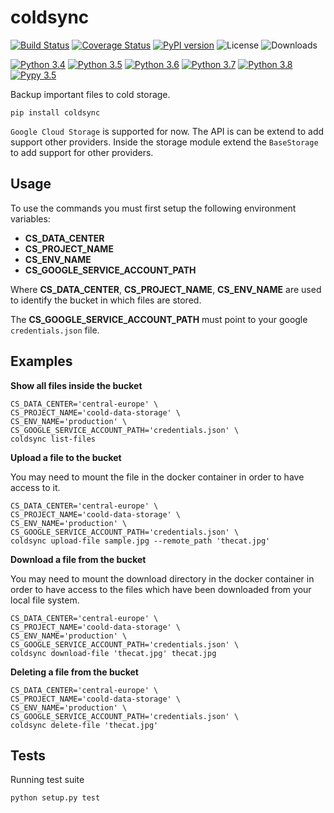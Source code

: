 # coldsync

[![Build Status](https://travis-ci.org/GitHK/coldsync.svg?branch=master)](https://travis-ci.org/GitHK/coldsync)
[![Coverage Status](https://coveralls.io/repos/github/GitHK/coldsync/badge.svg?branch=master)](https://coveralls.io/github/GitHK/coldsync?branch=master)
[![PyPI version](https://badge.fury.io/py/coldsync.svg)](https://badge.fury.io/py/coldsync)
![License](https://img.shields.io/pypi/l/coldsync.svg)
![Downloads](https://img.shields.io/pypi/dm/coldsync.svg)

[![Python 3.4](https://img.shields.io/badge/python-3.4-blue.svg)](https://www.python.org/downloads/release/python-340/)
[![Python 3.5](https://img.shields.io/badge/python-3.5-blue.svg)](https://www.python.org/downloads/release/python-350/)
[![Python 3.6](https://img.shields.io/badge/python-3.6-blue.svg)](https://www.python.org/downloads/release/python-360/)
[![Python 3.7](https://img.shields.io/badge/python-3.7-blue.svg)](https://www.python.org/downloads/release/python-370/)
[![Python 3.8](https://img.shields.io/badge/python-3.8-blue.svg)](https://www.python.org/downloads/release/python-380/)
[![Pypy 3.5](https://img.shields.io/badge/pypy-3.5-blue.svg)](http://doc.pypy.org/en/latest/release-v7.0.0.html)

Backup important files to cold storage.

    pip install coldsync

`Google Cloud Storage` is supported for now. The API is can be extend to add support other providers. Inside the storage module extend the `BaseStorage` 
to add support for other providers.

    
## Usage

To use the commands you must first setup the following environment variables:

- **CS_DATA_CENTER**  
- **CS_PROJECT_NAME**
- **CS_ENV_NAME** 
- **CS_GOOGLE_SERVICE_ACCOUNT_PATH**

Where **CS_DATA_CENTER**, **CS_PROJECT_NAME**, **CS_ENV_NAME** are used to identify the 
bucket in which files are stored.

The **CS_GOOGLE_SERVICE_ACCOUNT_PATH** must point to your google `credentials.json` file.

## Examples

**Show all files inside the bucket**

    CS_DATA_CENTER='central-europe' \
    CS_PROJECT_NAME='coold-data-storage' \
    CS_ENV_NAME='production' \
    CS_GOOGLE_SERVICE_ACCOUNT_PATH='credentials.json' \
    coldsync list-files
        
**Upload a file to the bucket**

You may need to mount the file in the docker container in order to have access to it.

    CS_DATA_CENTER='central-europe' \
    CS_PROJECT_NAME='coold-data-storage' \
    CS_ENV_NAME='production' \
    CS_GOOGLE_SERVICE_ACCOUNT_PATH='credentials.json' \
    coldsync upload-file sample.jpg --remote_path 'thecat.jpg'

**Download a file from the bucket**

You may need to mount the download directory in the docker container in order to 
have access to the files which have been downloaded from your local file system.

    CS_DATA_CENTER='central-europe' \
    CS_PROJECT_NAME='coold-data-storage' \
    CS_ENV_NAME='production' \
    CS_GOOGLE_SERVICE_ACCOUNT_PATH='credentials.json' \
    coldsync download-file 'thecat.jpg' thecat.jpg

**Deleting a file from the bucket**

    CS_DATA_CENTER='central-europe' \
    CS_PROJECT_NAME='coold-data-storage' \
    CS_ENV_NAME='production' \
    CS_GOOGLE_SERVICE_ACCOUNT_PATH='credentials.json' \
    coldsync delete-file 'thecat.jpg'

## Tests

Running test suite
    
    python setup.py test
